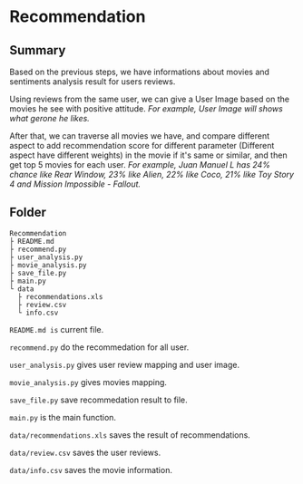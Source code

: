 # Recommendation

## Summary

Based on the previous steps, we have informations about movies and sentiments analysis result for users reviews.

Using reviews from the same user, we can give a User Image based on the movies he see with positive attitude. *For example, User Image will shows what gerone he likes.*

After that, we can traverse all movies we have, and compare different aspect to add recommendation score for different parameter (Different aspect have different weights) in the movie if it's same or similar, and then get top 5 movies for each user. *For example, Juan Manuel L has 24% chance like Rear Window, 23% like Alien, 22% like Coco, 21% like Toy Story 4 and Mission Impossible - Fallout.*

## Folder

```plain
Recommendation
├ README.md
├ recommend.py
├ user_analysis.py
├ movie_analysis.py
├ save_file.py
├ main.py
└ data
  ├ recommendations.xls
  ├ review.csv
  └ info.csv
```

`README.md is` current file.

`recommend.py` do the recommedation for all user.

`user_analysis.py` gives user review mapping and user image.

`movie_analysis.py` gives movies mapping.

`save_file.py` save recommedation result to file.

`main.py` is the main function.

`data/recommendations.xls` saves the result of recommendations.

`data/review.csv` saves the user reviews.

`data/info.csv` saves the movie information.

